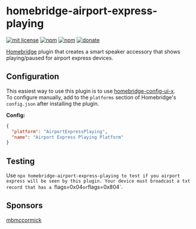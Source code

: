 # homebridge-airport-express-playing

[![mit license](https://badgen.net/badge/license/MIT/red)](https://github.com/apexad/homebridge-airport-express-playing/blob/master/LICENSE)
[![npm](https://badgen.net/npm/v/homebridge-airport-express-playing)](https://www.npmjs.com/package/homebridge-airport-express-playing)
[![npm](https://badgen.net/npm/dt/homebridge-airport-express-playing)](https://www.npmjs.com/package/homebridge-airport-express-playing)
[![donate](https://badgen.net/badge/donate/paypal/91BE09)](https://www.paypal.me/apexadm)

[Homebridge](https://github.com/homebridge/homebridge) plugin that creates a smart speaker accessory that shows playing/paused for airport express devices.

## Configuration
This easiest way to use this plugin is to use [homebridge-config-ui-x](https://www.npmjs.com/package/homebridge-config-ui-x).  
To configure manually, add to the `platforms` section of Homebridge's `config.json` after installing the plugin.

**Config:**
```json
{
  "platform": "AirportExpressPlaying",
  "name": "Airport Express Playing Platform"
}
```

## Testing
Use `npx homebridge-airport-express-playing to test if you airport express will be seen by this plugin. Your device must broadcast a txt record that has a `flags=0x04` or `flags=0x804`.

## Sponsors
[mbmccormick](https://github.com/mbmccormick)

